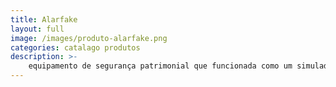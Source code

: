 ```yaml
---
title: Alarfake
layout: full
image: /images/produto-alarfake.png
categories: catalago produtos
description: >-
    equipamento de segurança patrimonial que funcionada como um simulador de alarme, para proteção preventiva contra furtos em residências e terrenos.
---
```

